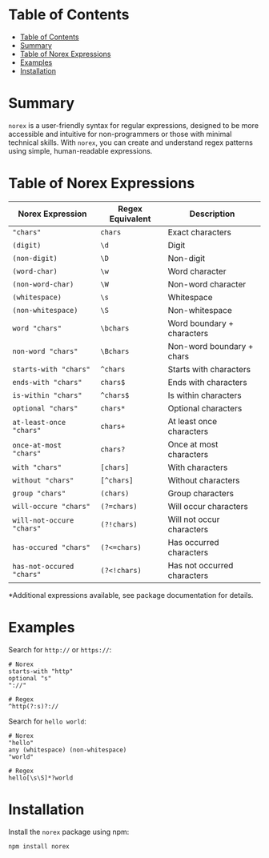 # Table of Contents
- [Table of Contents](#table-of-contents)
- [Summary](#summary)
- [Table of Norex Expressions](#table-of-norex-expressions)
- [Examples](#examples)
- [Installation](#installation)

# Summary

`norex` is a user-friendly syntax for regular expressions, designed to be more accessible and intuitive for non-programmers or those with minimal technical skills. With `norex`, you can create and understand regex patterns using simple, human-readable expressions.

# Table of Norex Expressions


| Norex Expression             | Regex Equivalent | Description                |
|------------------------------|------------------|----------------------------|
| `"chars"`                    | `chars`          | Exact characters           |
| `(digit)`                    | `\d`             | Digit                      |
| `(non-digit)`                | `\D`             | Non-digit                  |
| `(word-char)`                | `\w`             | Word character             |
| `(non-word-char)`            | `\W`             | Non-word character         |
| `(whitespace)`               | `\s`             | Whitespace                 |
| `(non-whitespace)`           | `\S`             | Non-whitespace             |
| `word "chars"`               | `\bchars`        | Word boundary + characters |
| `non-word "chars"`           | `\Bchars`        | Non-word boundary + chars  |
| `starts-with "chars"`        | `^chars`         | Starts with characters     |
| `ends-with "chars"`          | `chars$`         | Ends with characters       |
| `is-within "chars"`          | `^chars$`        | Is within characters       |
| `optional "chars"`           | `chars*`         | Optional characters        |
| `at-least-once "chars"`      | `chars+`         | At least once characters   |
| `once-at-most "chars"`       | `chars?`         | Once at most characters    |
| `with "chars"`               | `[chars]`        | With characters            |
| `without "chars"`            | `[^chars]`       | Without characters         |
| `group "chars"`              | `(chars)`        | Group characters           |
| `will-occure "chars"`        | `(?=chars)`      | Will occur characters      |
| `will-not-occure "chars"`    | `(?!chars)`      | Will not occur characters  |
| `has-occured "chars"`        | `(?<=chars)`     | Has occurred characters    |
| `has-not-occured "chars"`    | `(?<!chars)`     | Has not occurred characters|

*Additional expressions available, see package documentation for details.

# Examples

Search for `http://` or `https://`:
```
# Norex
starts-with "http"
optional "s"
"://"

# Regex
^http(?:s)?://
```

Search for `hello world`:
```
# Norex
"hello"
any (whitespace) (non-whitespace)
"world"

# Regex
hello[\s\S]*?world
```

# Installation

Install the `norex` package using npm:
```
npm install norex
```
